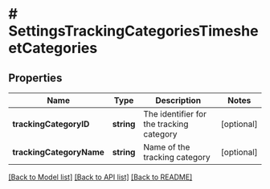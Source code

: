 # # SettingsTrackingCategoriesTimesheetCategories

## Properties

Name | Type | Description | Notes
------------ | ------------- | ------------- | -------------
**trackingCategoryID** | **string** | The identifier for the tracking category | [optional] 
**trackingCategoryName** | **string** | Name of the tracking category | [optional] 

[[Back to Model list]](../../README.md#documentation-for-models) [[Back to API list]](../../README.md#documentation-for-api-endpoints) [[Back to README]](../../README.md)


